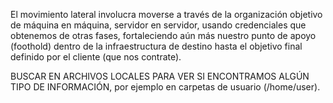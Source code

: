 
El movimiento lateral involucra moverse a través de la organización objetivo de máquina en máquina, servidor en servidor, usando credenciales que obtenemos de otras fases, fortaleciendo aún más nuestro punto de apoyo (foothold) dentro de la infraestructura de destino hasta el objetivo final definido por el cliente (que nos contrate).

BUSCAR EN ARCHIVOS LOCALES PARA VER SI ENCONTRAMOS ALGÚN TIPO DE INFORMACIÓN, por ejemplo en carpetas de usuario (/home/user).

